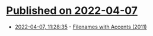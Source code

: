# [Published on 2022-04-07](index.md)

* [2022-04-07, 11:28:35](https://news.ycombinator.com/item?id=30943107) - [Filenames with Accents (2011)](https://nedbatchelder.com/blog/201106/filenames_with_accents.html)
